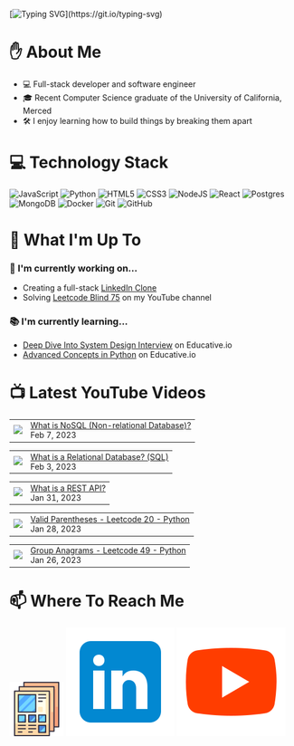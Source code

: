 [![Typing SVG](https://readme-typing-svg.herokuapp.com?font=Fira+Code&pause=1000&color=16C300&width=435&lines=%F0%9F%91%8B+Hi+there!+I'm+Ryo.)](https://git.io/typing-svg)

# :raised_hand: About Me
* 💻 Full-stack developer and software engineer
* 🎓 Recent Computer Science graduate of the University of California, Merced
* 🛠️ I enjoy learning how to build things by breaking them apart

# 💻 Technology Stack
![JavaScript](https://img.shields.io/badge/javascript-%23323330.svg?style=for-the-badge&logo=javascript&logoColor=%23F7DF1E)
![Python](https://img.shields.io/badge/python-3670A0?style=for-the-badge&logo=python&logoColor=ffdd54)
![HTML5](https://img.shields.io/badge/html5-%23E34F26.svg?style=for-the-badge&logo=html5&logoColor=white)
![CSS3](https://img.shields.io/badge/css3-%231572B6.svg?style=for-the-badge&logo=css3&logoColor=white)
![NodeJS](https://img.shields.io/badge/node.js-6DA55F?style=for-the-badge&logo=node.js&logoColor=white)
![React](https://img.shields.io/badge/react-%2320232a.svg?style=for-the-badge&logo=react&logoColor=%2361DAFB)
![Postgres](https://img.shields.io/badge/postgres-%23316192.svg?style=for-the-badge&logo=postgresql&logoColor=white)
![MongoDB](https://img.shields.io/badge/MongoDB-%234ea94b.svg?style=for-the-badge&logo=mongodb&logoColor=white)
![Docker](https://img.shields.io/badge/docker-%230db7ed.svg?style=for-the-badge&logo=docker&logoColor=white)
![Git](https://img.shields.io/badge/git-%23F05033.svg?style=for-the-badge&logo=git&logoColor=white)
![GitHub](https://img.shields.io/badge/github-%23121011.svg?style=for-the-badge&logo=github&logoColor=white)

# :telescope: What I'm Up To
### :wrench: I'm currently working on...
* Creating a full-stack <a href="https://github.com/ryowright/LinkedIn-Clone" target="_blank" rel="noopener noreferrer">LinkedIn Clone</a>
* Solving <a href="https://www.youtube.com/playlist?list=PLON94Wn6Xl0EbvchLmiifLGOiQ2TP0dcr" target="_blank" rel="noopener noreferrer">Leetcode Blind 75</a> on my YouTube channel
### :books: I'm currently learning...
* <a href="https://www.educative.io/path/deep-dive-into-system-design-interview" target="_blank" rel="noopener noreferrer">Deep Dive Into System Design Interview</a> on Educative.io
* <a href="https://www.educative.io/module/advanced-concepts-in-python" target="_blank" rel="noopener noreferrer">Advanced Concepts in Python</a> on Educative.io

# 📺 Latest YouTube Videos
<!-- BLOG-POST-LIST:START --><table><tr><td><a href="https://www.youtube.com/watch?v=6JuFd2AOoxk"><img width="140px" src="https://i.ytimg.com/vi/6JuFd2AOoxk/mqdefault.jpg"></a></td>
<td><a href="https://www.youtube.com/watch?v=6JuFd2AOoxk">What is NoSQL &lpar;Non-relational Database&rpar;?</a><br/>Feb 7, 2023</td></tr></table>
<table><tr><td><a href="https://www.youtube.com/watch?v=1xmWkMSUZZM"><img width="140px" src="https://i.ytimg.com/vi/1xmWkMSUZZM/mqdefault.jpg"></a></td>
<td><a href="https://www.youtube.com/watch?v=1xmWkMSUZZM">What is a Relational Database? &lpar;SQL&rpar;</a><br/>Feb 3, 2023</td></tr></table>
<table><tr><td><a href="https://www.youtube.com/watch?v=8O9LVbuUoic"><img width="140px" src="https://i.ytimg.com/vi/8O9LVbuUoic/mqdefault.jpg"></a></td>
<td><a href="https://www.youtube.com/watch?v=8O9LVbuUoic">What is a REST API?</a><br/>Jan 31, 2023</td></tr></table>
<table><tr><td><a href="https://www.youtube.com/watch?v=TexmKvw-rco"><img width="140px" src="https://i.ytimg.com/vi/TexmKvw-rco/mqdefault.jpg"></a></td>
<td><a href="https://www.youtube.com/watch?v=TexmKvw-rco">Valid Parentheses - Leetcode 20 - Python</a><br/>Jan 28, 2023</td></tr></table>
<table><tr><td><a href="https://www.youtube.com/watch?v=3jK-C7uXOhQ"><img width="140px" src="https://i.ytimg.com/vi/3jK-C7uXOhQ/mqdefault.jpg"></a></td>
<td><a href="https://www.youtube.com/watch?v=3jK-C7uXOhQ">Group Anagrams - Leetcode 49 - Python</a><br/>Jan 26, 2023</td></tr></table>
<!-- BLOG-POST-LIST:END -->

# 📫 Where To Reach Me
![]()<a href="https://ryowright.github.io/MyPortfolio/" target="_blank" rel="noopener noreferrer"><img src="./portfolioicon.png" alt="Portfolio Icon"></a>
![]()<a href="https://www.linkedin.com/in/ryo-wright/" target="_blank" rel="noopener noreferrer"><img src="./linkedinicon.svg" alt="LinkeIn Icon"></a>
![]()<a href="https://www.youtube.com/@SWEwithRyo" target="_blank" rel="noopener noreferrer"><img src="./youtubeicon.svg" alt="YouTube Icon"></a>
